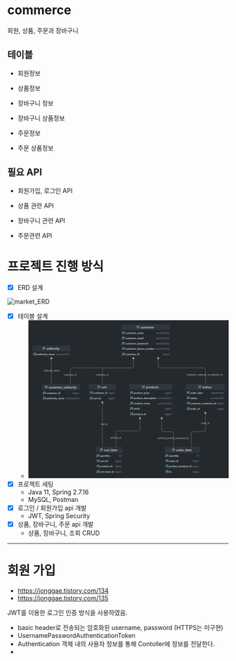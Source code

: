 # commerce
회원, 상품, 주문과 장바구니

## 테이블
* 회원정보

* 상품정보

* 장바구니 정보

* 장바구니 상품정보

* 주문정보

* 주문 상품정보

## 필요 API
* 회원가입, 로그인 API

* 상품 관련 API

* 장바구니 관련 API

* 주문관련 API

# 프로젝트 진행 방식

- [x] ERD 설계

![market_ERD](https://github.com/Jonggae/market/assets/130136857/4b924235-3adb-47a6-965e-28611665f085)

- [x] 테이블 설계
  - ![tables.png](tables.png)
- [x] 프로젝트 세팅
  - Java 11, Spring 2.7.16
  - MySQL, Postman
- [x] 로그인 / 회원가입 api 개발
  - JWT, Spring Security
- [x] 상품, 장바구니, 주문 api 개발
  - 상품, 장바구니, 조회 CRUD
---
# 회원 가입
- https://jonggae.tistory.com/134
- https://jonggae.tistory.com/135

JWT를 이용한 로그인 인증 방식을 사용하였음.

* basic header로 전송되는 암호화된 username, password (HTTPS는 미구현)
* UsernamePasswordAuthenticationToken
* Authentication 객체 내의 사용자 정보를 통해 Contoller에 정보를 전달한다.
* 



